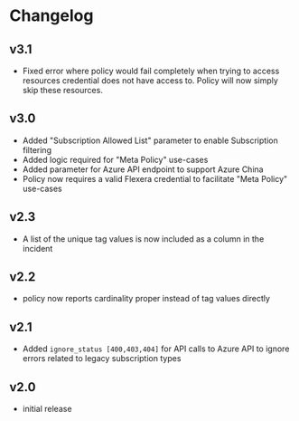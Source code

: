 # Changelog

## v3.1

- Fixed error where policy would fail completely when trying to access resources credential does not have access to. Policy will now simply skip these resources.

## v3.0

- Added "Subscription Allowed List" parameter to enable Subscription filtering
- Added logic required for "Meta Policy" use-cases
- Added parameter for Azure API endpoint to support Azure China
- Policy now requires a valid Flexera credential to facilitate "Meta Policy" use-cases

## v2.3

- A list of the unique tag values is now included as a column in the incident

## v2.2

- policy now reports cardinality proper instead of tag values directly

## v2.1

- Added `ignore_status [400,403,404]` for API calls to Azure API to ignore errors related to legacy subscription types

## v2.0

- initial release
